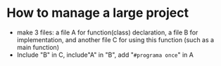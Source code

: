 # How to manage a large project
- make 3 files: a file A for function(class) declaration, a file B for implementation, and another file C for using this function (such as a main function)
- Include "B" in C, include"A" in "B", add "```#programa once```" in A